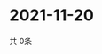 # 2021-11-20
  共 0条

  <!-- BEGIN -->
  <!-- 最后更新时间Sat Nov 20 2021 23:03:16 GMT+0000 (Coordinated Universal Time) -->
  
  <!-- END -->
  
  